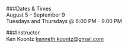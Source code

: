 ###Dates & Times  
August 5 - September 9  
Tuesdays and Thursdays @ 6:00 PM - 9.00 PM  

###Instructor  
Ken Koontz [kenneth.koontz@gmail.com](mailto:kenneth.koontz@gmail.com)
